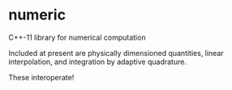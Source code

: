 
# numeric

C++-11 library for numerical computation

Included at present are physically dimensioned quantities, linear
interpolation, and integration by adaptive quadrature.

These interoperate!

